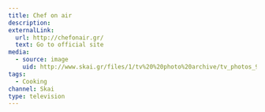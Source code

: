 ```yaml
---
title: Chef on air 
description: 
externalLink:
  url: http://chefonair.gr/
  text: Go to official site
media:
  - source: image
    uid: http://www.skai.gr/files/1/tv%20%20photo%20archive/tv_photos_980_400/psyxagwgia/chef%202016-2017.jpg
tags: 
  - Cooking
channel: Skai
type: television
---
```

